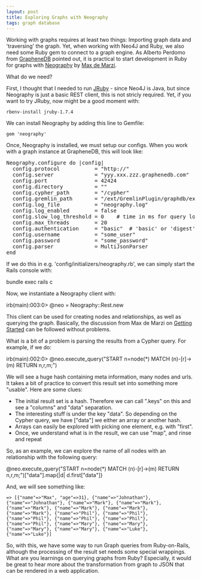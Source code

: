 ```yaml
---
layout: post
title: Exploring Graphs with Neography
tags: graph database
---
```

Working with graphs requires at least two things: Importing graph data and 'traversing' the graph. Yet, when working with Neo4J and Ruby, we also need some Ruby gem to connect to a graph engine. As Alberto Perdomo from [GrapheneDB](http://www.graphenedb.com/) pointed out, it is practical to start development in Ruby for graphs with [Neography](https://github.com/maxdemarzi/neography) by [Max de Marzi](https://twitter.com/maxdemarzi).

What do we need?

First, I thought that I needed to run [JRuby](http://jruby.org/) - since Neo4J is Java, but since Neography is just a basic REST client, this is not stricly required. Yet, if you want to try JRuby, now might be a good moment with:

    rbenv-install jruby-1.7.4

We can install Neography by adding this line to Gemfile:

    gem 'neography'

Once, Neography is installed, we must setup our configs. When you work with a graph instance at GrapheneDB, this will look like:

<pre>
Neography.configure do |config|
  config.protocol           = "http://"
  config.server             = "yyy.xxx.zzz.graphenedb.com"
  config.port               = 42424
  config.directory          = "" 
  config.cypher_path        = "/cypher"
  config.gremlin_path       = "/ext/GremlinPlugin/graphdb/execute_script"
  config.log_file           = "neography.log"
  config.log_enabled        = false
  config.slow_log_threshold = 0    # time in ms for query logging
  config.max_threads        = 20
  config.authentication     = "basic"  # 'basic' or 'digest'
  config.username           = "some_user"
  config.password           = "some_password"
  config.parser             = MultiJsonParser
end
</pre>

If we do this in e.g. 'config/initializers/neography.rb', we can simply start the Rails console with:

  bundle exec rails c

Now, we instantiate a Neography client with:

  irb(main):003:0> @neo = Neography::Rest.new

This client can be used for creating nodes and relationships, as well as querying the graph. Basically, the discussion from Max de Marzi on [Getting Started](http://maxdemarzi.com/2012/01/04/getting-started-with-ruby-and-neo4j/) can be followed without problems.

What is a bit of a problem is parsing the results from a Cypher query. For example, if we do:

   irb(main):002:0>  @neo.execute_query("START n=node(*) MATCH (n)-[r]->(m) RETURN n,r,m;")

We will see a huge hash containing meta information, many nodes and urls. It takes a bit of practice to convert this result set into something more "usable". Here are some clues:

* The initial result set is a hash. Therefore we can call ".keys" on this and see a "columns" and "data" separation.
* The interesting stuff is under the key "data". So depending on the Cypher query, we have ["data"] we either an array or another hash.
* Arrays can easily be explored with picking one element, e.g. with "first".
* Once, we understand what is in the result, we can use "map", and rinse and repeat


So, as an example, we can explore the name of all nodes with an relationship with the following query:

   @neo.execute_query("START n=node(*) MATCH (n)-[r]->(m) RETURN n,r,m;")["data"].map{|d| d.first["data"]}


And, we will see something like:

    => [{"name"=>"Max", "age"=>31}, {"name"=>"Johnathan"}, {"name"=>"Johnathan"}, {"name"=>"Mark"}, {"name"=>"Mark"}, {"name"=>"Mark"}, {"name"=>"Mark"}, {"name"=>"Mark"}, {"name"=>"Mark"}, {"name"=>"Phil"}, {"name"=>"Phil"}, {"name"=>"Phil"}, {"name"=>"Phil"}, {"name"=>"Phil"}, {"name"=>"Phil"}, {"name"=>"Mary"}, {"name"=>"Mary"}, {"name"=>"Mary"}, {"name"=>"Mary"}, {"name"=>"Luke"}, {"name"=>"Luke"}]

So, with this, we have some way to run Graph queries from Ruby-on-Rails, although the processing of the result set needs some special wrappings. What are you learnings on querying graphs from Ruby? Especially, it would be great to hear more about the transformation from graph to JSON that can be rendered in a web application.


